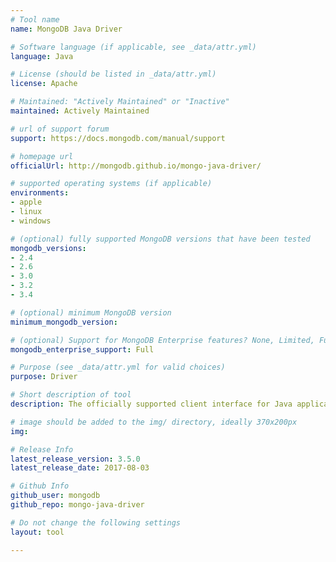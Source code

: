 ```yaml
---
# Tool name
name: MongoDB Java Driver

# Software language (if applicable, see _data/attr.yml)
language: Java

# License (should be listed in _data/attr.yml)
license: Apache

# Maintained: "Actively Maintained" or "Inactive"
maintained: Actively Maintained

# url of support forum
support: https://docs.mongodb.com/manual/support

# homepage url
officialUrl: http://mongodb.github.io/mongo-java-driver/

# supported operating systems (if applicable)
environments:
- apple
- linux
- windows

# (optional) fully supported MongoDB versions that have been tested
mongodb_versions:
- 2.4
- 2.6
- 3.0
- 3.2
- 3.4

# (optional) minimum MongoDB version
minimum_mongodb_version:

# (optional) Support for MongoDB Enterprise features? None, Limited, Full
mongodb_enterprise_support: Full

# Purpose (see _data/attr.yml for valid choices)
purpose: Driver

# Short description of tool
description: The officially supported client interface for Java applications.

# image should be added to the img/ directory, ideally 370x200px
img: 

# Release Info
latest_release_version: 3.5.0
latest_release_date: 2017-08-03

# Github Info
github_user: mongodb
github_repo: mongo-java-driver

# Do not change the following settings
layout: tool

---
```

